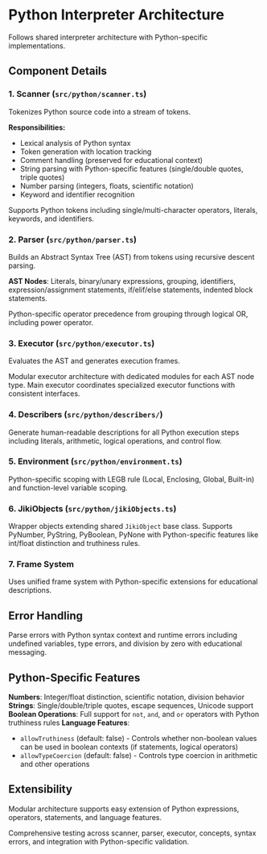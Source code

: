 # Python Interpreter Architecture

Follows shared interpreter architecture with Python-specific implementations.

## Component Details

### 1. Scanner (`src/python/scanner.ts`)

Tokenizes Python source code into a stream of tokens.

**Responsibilities:**

- Lexical analysis of Python syntax
- Token generation with location tracking
- Comment handling (preserved for educational context)
- String parsing with Python-specific features (single/double quotes, triple quotes)
- Number parsing (integers, floats, scientific notation)
- Keyword and identifier recognition

Supports Python tokens including single/multi-character operators, literals, keywords, and identifiers.

### 2. Parser (`src/python/parser.ts`)

Builds an Abstract Syntax Tree (AST) from tokens using recursive descent parsing.

**AST Nodes**: Literals, binary/unary expressions, grouping, identifiers, expression/assignment statements, if/elif/else statements, indented block statements.

Python-specific operator precedence from grouping through logical OR, including power operator.

### 3. Executor (`src/python/executor.ts`)

Evaluates the AST and generates execution frames.

Modular executor architecture with dedicated modules for each AST node type. Main executor coordinates specialized executor functions with consistent interfaces.

### 4. Describers (`src/python/describers/`)

Generate human-readable descriptions for all Python execution steps including literals, arithmetic, logical operations, and control flow.

### 5. Environment (`src/python/environment.ts`)

Python-specific scoping with LEGB rule (Local, Enclosing, Global, Built-in) and function-level variable scoping.

### 6. JikiObjects (`src/python/jikiObjects.ts`)

Wrapper objects extending shared `JikiObject` base class. Supports PyNumber, PyString, PyBoolean, PyNone with Python-specific features like int/float distinction and truthiness rules.

### 7. Frame System

Uses unified frame system with Python-specific extensions for educational descriptions.

## Error Handling

Parse errors with Python syntax context and runtime errors including undefined variables, type errors, and division by zero with educational messaging.

## Python-Specific Features

**Numbers**: Integer/float distinction, scientific notation, division behavior
**Strings**: Single/double/triple quotes, escape sequences, Unicode support
**Boolean Operations**: Full support for `not`, `and`, and `or` operators with Python truthiness rules
**Language Features**:

- `allowTruthiness` (default: false) - Controls whether non-boolean values can be used in boolean contexts (if statements, logical operators)
- `allowTypeCoercion` (default: false) - Controls type coercion in arithmetic and other operations

## Extensibility

Modular architecture supports easy extension of Python expressions, operators, statements, and language features.

Comprehensive testing across scanner, parser, executor, concepts, syntax errors, and integration with Python-specific validation.
